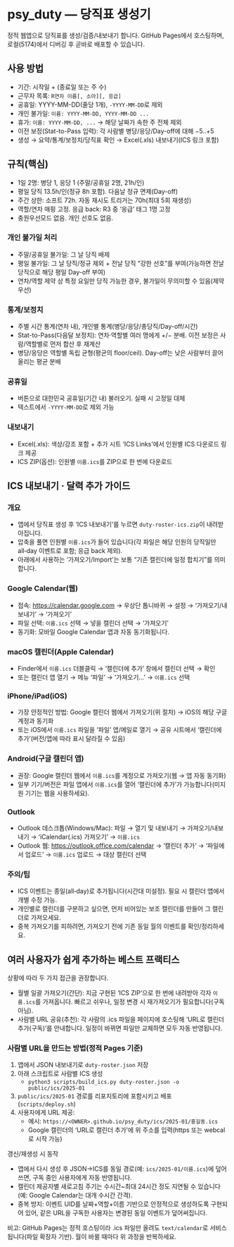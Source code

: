 # psy_duty — 당직표 생성기

정적 웹앱으로 당직표를 생성/검증/내보내기 합니다. GitHub Pages에서 호스팅하며, 로컬(5174)에서 디버깅 후 곧바로 배포할 수 있습니다.

## 사용 방법
- 기간: 시작일 + (종료일 또는 주 수)
- 근무자 목록: `R연차 이름[, 소아][, 응급]`
- 공휴일: YYYY-MM-DD(줄당 1개), `-YYYY-MM-DD`로 제외
- 개인 불가일: `이름: YYYY-MM-DD, YYYY-MM-DD ...`
- 휴가: `이름: YYYY-MM-DD, ...` → 해당 날짜가 속한 주 전체 제외
- 이전 보정(Stat-to-Pass 입력): 각 사람별 병당/응당/Day-off에 대해 −5..+5
- 생성 → 요약/통계/보정치/당직표 확인 → Excel(.xls) 내보내기(ICS 링크 포함)

## 규칙(핵심)
- 1일 2명: 병당 1, 응당 1 (주말/공휴일 2명, 21h/인)
- 평일 당직 13.5h/인(정규 8h 포함). 다음날 정규 면제(Day-off)
- 주간 상한: 소프트 72h. 자동 재시도 트리거는 70h(최대 5회 재생성)
- 역할/연차 매핑 고정. 응급 back: R3 중 ‘응급’ 태그 1명 고정
- 충원우선모드 없음. 개인 선호도 없음.

### 개인 불가일 처리
- 주말/공휴일 불가일: 그 날 당직 배제
- 평일 불가일: 그 날 당직/정규 제외 + 전날 당직 “강한 선호”를 부여(가능하면 전날 당직으로 해당 평일 Day-off 부여)
- 연차/역할 제약 상 특정 요일만 당직 가능한 경우, 불가일이 무의미할 수 있음(제약 우선)

### 통계/보정치
- 주별 시간 통계(연차 내), 개인별 통계(병당/응당/총당직/Day-off/시간)
- Stat-to-Pass(다음달 보정치): 연차·역할별 여러 명에게 +/− 분배. 이전 보정은 사람/역할별로 먼저 합산 후 재계산
- 병당/응당은 역할별 독립 균형(평균의 floor/ceil). Day-off는 낮은 사람부터 끌어올리는 평균 분배

### 공휴일
- 버튼으로 대한민국 공휴일(기간 내) 불러오기. 실패 시 고정일 대체
- 텍스트에서 `-YYYY-MM-DD`로 제외 가능

### 내보내기
- Excel(.xls): 색상/강조 포함 + 추가 시트 ‘ICS Links’에서 인원별 ICS 다운로드 링크 제공
- ICS ZIP(옵션): 인원별 `이름.ics`를 ZIP으로 한 번에 다운로드

## ICS 내보내기 · 달력 추가 가이드

### 개요
- 앱에서 당직표 생성 후 ‘ICS 내보내기’를 누르면 `duty-roster-ics.zip`이 내려받아집니다.
- 압축을 풀면 인원별 `이름.ics`가 들어 있습니다(각 파일은 해당 인원의 당직일만 all‑day 이벤트로 포함; 응급 back 제외).
- 아래에서 사용하는 ‘가져오기/Import’는 보통 “기존 캘린더에 일정 합치기”를 의미합니다.

### Google Calendar(웹)
- 접속: https://calendar.google.com → 우상단 톱니바퀴 → 설정 → ‘가져오기/내보내기’ → ‘가져오기’
- 파일 선택: `이름.ics` 선택 → 넣을 캘린더 선택 → ‘가져오기’
- 동기화: 모바일 Google Calendar 앱과 자동 동기화됩니다.

### macOS 캘린더(Apple Calendar)
- Finder에서 `이름.ics` 더블클릭 → ‘캘린더에 추가’ 창에서 캘린더 선택 → 확인
- 또는 캘린더 앱 열기 → 메뉴 ‘파일’ → ‘가져오기…’ → `이름.ics` 선택

### iPhone/iPad(iOS)
- 가장 안정적인 방법: Google 캘린더 웹에서 가져오기(위 절차) → iOS의 해당 구글 계정과 동기화
- 또는 iOS에서 `이름.ics` 파일을 ‘파일’ 앱/메일로 열기 → 공유 시트에서 ‘캘린더에 추가’(버전/앱에 따라 표시 달라질 수 있음)

### Android(구글 캘린더 앱)
- 권장: Google 캘린더 웹에서 `이름.ics`를 계정으로 가져오기(웹 → 앱 자동 동기화)
- 일부 기기/버전은 파일 앱에서 `이름.ics`를 열어 ‘캘린더에 추가’가 가능합니다(미지원 기기는 웹을 사용하세요).

### Outlook
- Outlook 데스크톱(Windows/Mac): 파일 → 열기 및 내보내기 → 가져오기/내보내기 → ‘iCalendar(.ics) 가져오기’ → `이름.ics`
- Outlook 웹: https://outlook.office.com/calendar → ‘캘린더 추가’ → ‘파일에서 업로드’ → `이름.ics` 업로드 → 대상 캘린더 선택

### 주의/팁
- ICS 이벤트는 종일(all‑day)로 추가됩니다(시간대 미설정). 필요 시 캘린더 앱에서 개별 수정 가능.
- 개인별로 캘린더를 구분하고 싶으면, 먼저 비어있는 보조 캘린더를 만들어 그 캘린더로 가져오세요.
- 중복 가져오기를 피하려면, 가져오기 전에 기존 동일 월의 이벤트를 확인/정리하세요.

## 여러 사용자가 쉽게 추가하는 베스트 프랙티스

상황에 따라 두 가지 접근을 권장합니다.

- 월별 일괄 가져오기(간단): 지금 구현된 ‘ICS ZIP’으로 한 번에 내려받아 각자 `이름.ics`를 가져옵니다. 빠르고 쉬우나, 일정 변경 시 재가져오기가 필요합니다(구독 아님).
- 사람별 URL 공유(추천): 각 사람의 .ics 파일을 페이지에 호스팅해 ‘URL로 캘린더 추가(구독)’를 안내합니다. 일정이 바뀌면 파일만 교체하면 모두 자동 반영됩니다.

### 사람별 URL을 만드는 방법(정적 Pages 기준)
1) 앱에서 JSON 내보내기로 `duty-roster.json` 저장
2) 아래 스크립트로 사람별 ICS 생성
   - `python3 scripts/build_ics.py duty-roster.json -o public/ics/2025-01`
3) `public/ics/2025-01` 경로를 리포지토리에 포함시키고 배포(`scripts/deploy.sh`)
4) 사용자에게 URL 제공:
   - 예시: `https://<OWNER>.github.io/psy_duty/ics/2025-01/홍길동.ics`
   - Google 캘린더의 ‘URL로 캘린더 추가’에 위 주소를 입력(https 또는 webcal로 시작 가능)

갱신/재생성 시 동작
- 앱에서 다시 생성 후 JSON→ICS를 동일 경로(예: `ics/2025-01/이름.ics`)에 덮어쓰면, 구독 중인 사용자에게 자동 반영됩니다.
- 캘린더 제공자별 새로고침 주기는 수시간~최대 24시간 정도 지연될 수 있습니다(예: Google Calendar는 대개 수시간 간격).
- 중복 방지: 이벤트 UID를 날짜+역할+이름 기반으로 안정적으로 생성하도록 구현되어 있어, 같은 URL을 구독한 사용자는 변경된 동일 이벤트가 덮어써집니다.

비고: GitHub Pages는 정적 호스팅이라 .ics 파일만 올려도 `text/calendar`로 서비스됩니다(파일 확장자 기반). 월이 바뀔 때마다 위 과정을 반복하세요.
